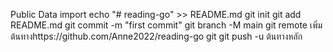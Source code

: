 
Public Data import
echo "# reading-go" >> README.md 
git init 
git add README.md 
git commit -m "first commit" 
git branch -M main 
git remote เพิ่มต้นทางhttps://github.com/Anne2022/reading-go git
 git push -u ต้นทางหลัก
